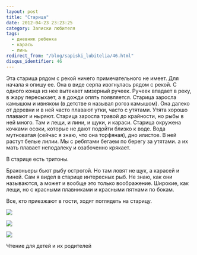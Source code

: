 ```yaml
---
layout: post
title: "Старица"
date: 2012-04-23 23:23:25
category: Записки любителя
tags:
  - дневник ребенка
  - карась
  - линь
redirect_from: "/blog/sapiski_lubitelia/46.html"
disqus_identifier: 46
---
```

Эта старица рядом с рекой ничего примечательного не имеет. Для начала я
опишу ее. Она в виде серпа изогнулась рядом с рекой. С одного конца из
нее вытекает мизерный ручеек. Ручеек впадает в реку, в жару пересыхает,
а в дожди опять появляется. Старица заросла камышом и ивняком (в детстве
я называл рогоз камышом). Она далеко от деревни и в ней часто плавают
утки, часто с утятами. Утята хорошо плавают и ныряют. Старица заросла
травой до крайности, но рыбы в ней много. Там и лещи, и лини, и щуки, и
караси. Старица окружена кочками осоки, которые не дают подойти близко к
воде. Вода мутноватая (сейчас я знаю, что она торфяная), дно илистое. В
ней растут белые лилии. Мы с ребятами бегаем по берегу за утятами. а их
мать плавает неподалеку и озабоченно крякает.

В старице есть тритоны.

Браконьеры бьют рыбу острогой. Но там ловят не щук, а карасей и линей.
Сам я видел в старице интересных рыб. Не знаю, как они называются, а
может и вообще это только воображение. Широкие, как лещи, но с красными
плавниками и красными пятнами по бокам.

Все, кто приезжают в гости, ходят поглядеть на старицу.

![](http://fishingguru.ru/uploads/images/00/00/01/2012/04/23/0a3824.jpg)

![](http://fishingguru.ru/uploads/images/00/00/01/2012/04/23/3d3e43.jpg)

![](http://fishingguru.ru/uploads/images/00/00/01/2012/04/23/f91ffe.jpg)

Чтение для детей и их родителей
